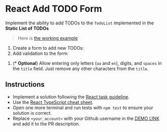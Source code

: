 # React Add TODO Form

Implement the ability to add TODOs to the `TodoList` implemented in the **Static List of TODOs**
> Here is [the working example](https://mate-academy.github.io/react_add-todo-form/)

<!-- 1. Create an `App` component storing the `todos` array and displaying it using the `TodoList`. -->
1. Create a form to add new TODOs:
    <!-- - there should be a text input for the `title` with `data-cy="titleInput"` attribute; -->
    <!-- - add a `<select>` with `data-cy="userSelect"` attribute showing all the given users; -->
    <!-- - add labels and placeholders where they are needed; -->
    <!-- - add a new todo to the list after clicking the `Add` button; -->
    <!-- - each TODO should have `id`, `title`, `userId`, and `completed` (`false` by default); -->
    <!-- - `id` is the largest `id` in the array + 1 (add `data-id={todo.id}` attribute to each `.TodoInfo`). -->
1. Add validation to the form:
    <!-- - add a default empty option `Choose a user` to the select; -->
    <!-- - before creating a todo, check if a `user` was selected; if not, show an error message next to the `select` (`Please choose a user`); -->
    <!-- - if the `title` is empty, show an error message next to the `title` field (`Please enter a title`); -->
    <!-- - errors should appear only after clicking the `Add` button; -->
    <!-- - hide the message immediately after any change of the field with an error; -->
<!-- 1. If the form is valid, add a todo to the list and clear the form. -->
1. (* **Optional**) Allow entering only letters (`ua` and `en`), digits, and `spaces` in the `title` field. Just remove any other characters from the `title`.

## Instructions

- Implement a solution following the [React task guideline](https://github.com/mate-academy/react_task-guideline#react-tasks-guideline).
- Use the [React TypeScript cheat sheet](https://mate-academy.github.io/fe-program/js/extra/react-typescript).
- Open one more terminal and run tests with `npm test` to ensure your solution is correct.
- Replace `<your_account>` with your Github username in the [DEMO LINK](https://<your_account>.github.io/react_add-todo-form/) and add it to the PR description.
